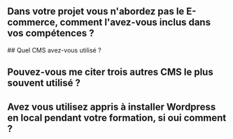 ## Dans votre projet vous n'abordez pas le E-commerce, comment l'avez-vous inclus dans vos compétences ?


## Quel CMS avez-vous utilisé ?


## Pouvez-vous me citer trois autres CMS le plus souvent utilisé ?

## Avez vous utilisez appris à installer Wordpress en local pendant votre formation, si oui comment ?
